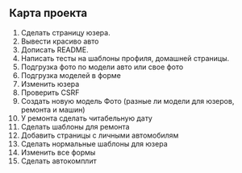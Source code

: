 ## Карта проекта   
1. Сделать страницу юзера.
2. Вывести красиво авто
3. Дописать README.
4. Написать тесты на шаблоны профиля, домашней страницы.
5. Подгрузка фото по модели авто или свое фото
6. Подгрузка моделей в форме
7. Изменить юзера
8. Проверить CSRF
9. Создать новую модель Фото (разные ли модели для юзеров, ремонта и машин)
10. У ремонта сделать читабельную дату
11. Сделать шаблоны для ремонта
12. Добавить страницы с личными автомобилям
15. Сделать нормальные шаблоны для юзера
16. Изменить все формы 
17. Сделать автокомплит

